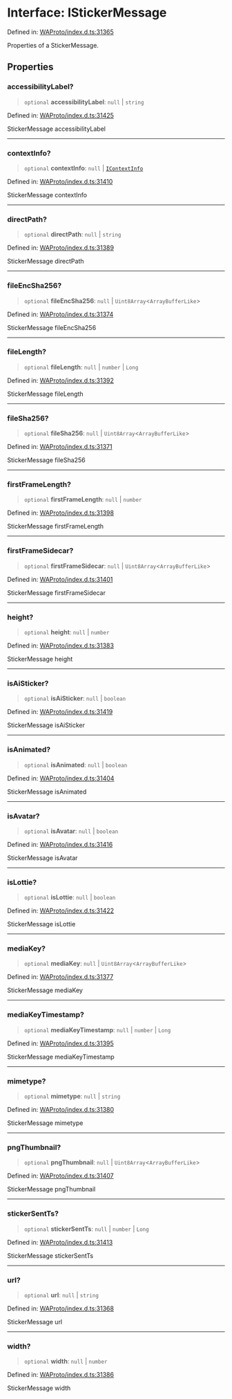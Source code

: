 # Interface: IStickerMessage

Defined in: [WAProto/index.d.ts:31365](https://github.com/Fokusdotid/Baileys/blob/acae94a55f1d32612d8d312d52b001d93f2ac5e2/WAProto/index.d.ts#L31365)

Properties of a StickerMessage.

## Properties

### accessibilityLabel?

> `optional` **accessibilityLabel**: `null` \| `string`

Defined in: [WAProto/index.d.ts:31425](https://github.com/Fokusdotid/Baileys/blob/acae94a55f1d32612d8d312d52b001d93f2ac5e2/WAProto/index.d.ts#L31425)

StickerMessage accessibilityLabel

***

### contextInfo?

> `optional` **contextInfo**: `null` \| [`IContextInfo`](../../../interfaces/IContextInfo.md)

Defined in: [WAProto/index.d.ts:31410](https://github.com/Fokusdotid/Baileys/blob/acae94a55f1d32612d8d312d52b001d93f2ac5e2/WAProto/index.d.ts#L31410)

StickerMessage contextInfo

***

### directPath?

> `optional` **directPath**: `null` \| `string`

Defined in: [WAProto/index.d.ts:31389](https://github.com/Fokusdotid/Baileys/blob/acae94a55f1d32612d8d312d52b001d93f2ac5e2/WAProto/index.d.ts#L31389)

StickerMessage directPath

***

### fileEncSha256?

> `optional` **fileEncSha256**: `null` \| `Uint8Array`\<`ArrayBufferLike`\>

Defined in: [WAProto/index.d.ts:31374](https://github.com/Fokusdotid/Baileys/blob/acae94a55f1d32612d8d312d52b001d93f2ac5e2/WAProto/index.d.ts#L31374)

StickerMessage fileEncSha256

***

### fileLength?

> `optional` **fileLength**: `null` \| `number` \| `Long`

Defined in: [WAProto/index.d.ts:31392](https://github.com/Fokusdotid/Baileys/blob/acae94a55f1d32612d8d312d52b001d93f2ac5e2/WAProto/index.d.ts#L31392)

StickerMessage fileLength

***

### fileSha256?

> `optional` **fileSha256**: `null` \| `Uint8Array`\<`ArrayBufferLike`\>

Defined in: [WAProto/index.d.ts:31371](https://github.com/Fokusdotid/Baileys/blob/acae94a55f1d32612d8d312d52b001d93f2ac5e2/WAProto/index.d.ts#L31371)

StickerMessage fileSha256

***

### firstFrameLength?

> `optional` **firstFrameLength**: `null` \| `number`

Defined in: [WAProto/index.d.ts:31398](https://github.com/Fokusdotid/Baileys/blob/acae94a55f1d32612d8d312d52b001d93f2ac5e2/WAProto/index.d.ts#L31398)

StickerMessage firstFrameLength

***

### firstFrameSidecar?

> `optional` **firstFrameSidecar**: `null` \| `Uint8Array`\<`ArrayBufferLike`\>

Defined in: [WAProto/index.d.ts:31401](https://github.com/Fokusdotid/Baileys/blob/acae94a55f1d32612d8d312d52b001d93f2ac5e2/WAProto/index.d.ts#L31401)

StickerMessage firstFrameSidecar

***

### height?

> `optional` **height**: `null` \| `number`

Defined in: [WAProto/index.d.ts:31383](https://github.com/Fokusdotid/Baileys/blob/acae94a55f1d32612d8d312d52b001d93f2ac5e2/WAProto/index.d.ts#L31383)

StickerMessage height

***

### isAiSticker?

> `optional` **isAiSticker**: `null` \| `boolean`

Defined in: [WAProto/index.d.ts:31419](https://github.com/Fokusdotid/Baileys/blob/acae94a55f1d32612d8d312d52b001d93f2ac5e2/WAProto/index.d.ts#L31419)

StickerMessage isAiSticker

***

### isAnimated?

> `optional` **isAnimated**: `null` \| `boolean`

Defined in: [WAProto/index.d.ts:31404](https://github.com/Fokusdotid/Baileys/blob/acae94a55f1d32612d8d312d52b001d93f2ac5e2/WAProto/index.d.ts#L31404)

StickerMessage isAnimated

***

### isAvatar?

> `optional` **isAvatar**: `null` \| `boolean`

Defined in: [WAProto/index.d.ts:31416](https://github.com/Fokusdotid/Baileys/blob/acae94a55f1d32612d8d312d52b001d93f2ac5e2/WAProto/index.d.ts#L31416)

StickerMessage isAvatar

***

### isLottie?

> `optional` **isLottie**: `null` \| `boolean`

Defined in: [WAProto/index.d.ts:31422](https://github.com/Fokusdotid/Baileys/blob/acae94a55f1d32612d8d312d52b001d93f2ac5e2/WAProto/index.d.ts#L31422)

StickerMessage isLottie

***

### mediaKey?

> `optional` **mediaKey**: `null` \| `Uint8Array`\<`ArrayBufferLike`\>

Defined in: [WAProto/index.d.ts:31377](https://github.com/Fokusdotid/Baileys/blob/acae94a55f1d32612d8d312d52b001d93f2ac5e2/WAProto/index.d.ts#L31377)

StickerMessage mediaKey

***

### mediaKeyTimestamp?

> `optional` **mediaKeyTimestamp**: `null` \| `number` \| `Long`

Defined in: [WAProto/index.d.ts:31395](https://github.com/Fokusdotid/Baileys/blob/acae94a55f1d32612d8d312d52b001d93f2ac5e2/WAProto/index.d.ts#L31395)

StickerMessage mediaKeyTimestamp

***

### mimetype?

> `optional` **mimetype**: `null` \| `string`

Defined in: [WAProto/index.d.ts:31380](https://github.com/Fokusdotid/Baileys/blob/acae94a55f1d32612d8d312d52b001d93f2ac5e2/WAProto/index.d.ts#L31380)

StickerMessage mimetype

***

### pngThumbnail?

> `optional` **pngThumbnail**: `null` \| `Uint8Array`\<`ArrayBufferLike`\>

Defined in: [WAProto/index.d.ts:31407](https://github.com/Fokusdotid/Baileys/blob/acae94a55f1d32612d8d312d52b001d93f2ac5e2/WAProto/index.d.ts#L31407)

StickerMessage pngThumbnail

***

### stickerSentTs?

> `optional` **stickerSentTs**: `null` \| `number` \| `Long`

Defined in: [WAProto/index.d.ts:31413](https://github.com/Fokusdotid/Baileys/blob/acae94a55f1d32612d8d312d52b001d93f2ac5e2/WAProto/index.d.ts#L31413)

StickerMessage stickerSentTs

***

### url?

> `optional` **url**: `null` \| `string`

Defined in: [WAProto/index.d.ts:31368](https://github.com/Fokusdotid/Baileys/blob/acae94a55f1d32612d8d312d52b001d93f2ac5e2/WAProto/index.d.ts#L31368)

StickerMessage url

***

### width?

> `optional` **width**: `null` \| `number`

Defined in: [WAProto/index.d.ts:31386](https://github.com/Fokusdotid/Baileys/blob/acae94a55f1d32612d8d312d52b001d93f2ac5e2/WAProto/index.d.ts#L31386)

StickerMessage width
